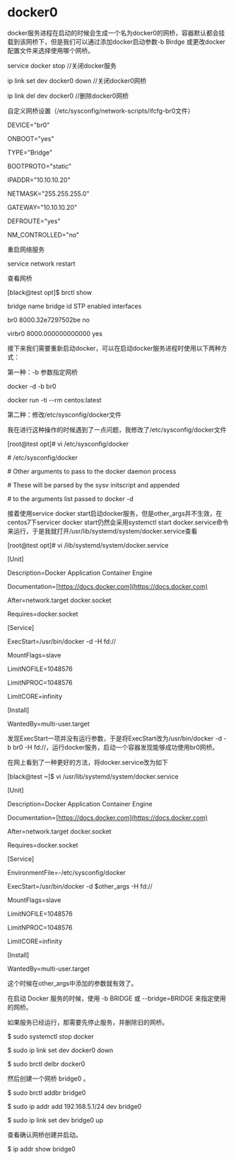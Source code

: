 # docker0

docker服务进程在启动的时候会生成一个名为docker0的网桥，容器默认都会挂载到该网桥下，但是我们可以通过添加docker启动参数-b Birdge 或更改docker配置文件来选择使用哪个网桥。

service docker stop //关闭docker服务

ip link set dev docker0 down //关闭docker0网桥

ip link del dev docker0       //删除docker0网桥

自定义网桥设置（/etc/sysconfig/network-scripts/ifcfg-br0文件）

DEVICE="br0"

ONBOOT="yes"

TYPE="Bridge"

BOOTPROTO="static"

IPADDR="10.10.10.20"

NETMASK="255.255.255.0"

GATEWAY="10.10.10.20"

DEFROUTE="yes"

NM\_CONTROLLED="no"

重启网络服务

service network restart

查看网桥

\[black@test opt\]$ brctl show

bridge name     bridge id               STP enabled     interfaces

br0             8000.32e7297502be       no

virbr0          8000.000000000000       yes

接下来我们需要重新启动docker，可以在启动docker服务进程时使用以下两种方式：

第一种：-b 参数指定网桥

docker -d -b br0

docker run -ti --rm centos:latest

第二种：修改/etc/sysconfig/docker文件

我在进行这种操作的时候遇到了一点问题，我修改了/etc/sysconfig/docker文件

\[root@test opt\]\# vi /etc/sysconfig/docker

\# /etc/sysconfig/docker

\# Other arguments to pass to the docker daemon process

\# These will be parsed by the sysv initscript and appended

\# to the arguments list passed to docker -d

接着使用service docker start启动docker服务，但是other\_args并不生效，在centos7下servicer docker start仍然会采用systemctl start docker.service命令来运行，于是我就打开/usr/lib/systemd/system/docker.service查看

\[root@test opt\]\# vi /lib/systemd/system/docker.service

\[Unit\]

Description=Docker Application Container Engine

Documentation=[https://docs.docker.com](https://docs.docker.com)

After=network.target docker.socket

Requires=docker.socket

\[Service\]

ExecStart=/usr/bin/docker -d  -H fd://

MountFlags=slave

LimitNOFILE=1048576

LimitNPROC=1048576

LimitCORE=infinity

\[Install\]

WantedBy=multi-user.target

发现ExecStart一项并没有运行参数，于是将ExecStart改为/usr/bin/docker -d -b br0 -H fd://，运行docker服务，启动一个容器发现能够成功使用br0网桥。

在网上看到了一种更好的方法，将docker.service改为如下

\[black@test ~\]$ vi /usr/lib/systemd/system/docker.service

\[Unit\]

Description=Docker Application Container Engine

Documentation=[https://docs.docker.com](https://docs.docker.com)

After=network.target docker.socket

Requires=docker.socket

\[Service\]

EnvironmentFile=-/etc/sysconfig/docker

ExecStart=/usr/bin/docker -d $other\_args  -H fd://

MountFlags=slave

LimitNOFILE=1048576

LimitNPROC=1048576

LimitCORE=infinity

\[Install\]

WantedBy=multi-user.target

这个时候在other\_args中添加的参数就有效了。

在启动 Docker 服务的时候，使用 -b BRIDGE 或 --bridge=BRIDGE 来指定使用的网桥。

如果服务已经运行，那需要先停止服务，并删除旧的网桥。

$ sudo systemctl stop docker

$ sudo ip link set dev docker0 down

$ sudo brctl delbr docker0

然后创建一个网桥 bridge0 。

$ sudo brctl addbr bridge0

$ sudo ip addr add 192.168.5.1/24 dev bridge0

$ sudo ip link set dev bridge0 up

查看确认网桥创建并启动。

$ ip addr show bridge0

